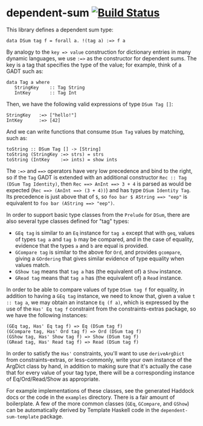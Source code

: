 dependent-sum [![Build Status](https://travis-ci.org/mokus0/dependent-sum.svg)](https://travis-ci.org/mokus0/dependent-sum)
==============

This library defines a dependent sum type:

    data DSum tag f = forall a. !(tag a) :=> f a

By analogy to the `key => value` construction for dictionary entries in many dynamic languages, we use `:=>` as the constructor for dependent sums.  The key is a tag that specifies the type of the value;  for example, think of a GADT such as:

    data Tag a where
       StringKey    :: Tag String
       IntKey       :: Tag Int

Then, we have the following valid expressions of type `DSum Tag []`:

    StringKey   :=> ["hello!"]
    IntKey      :=> [42]

And we can write functions that consume `DSum Tag` values by matching, such as:

    toString :: DSum Tag [] -> [String]
    toString (StringKey :=> strs) = strs
    toString (IntKey    :=> ints) = show ints

The `:=>` and `==>` operators have very low precedence and bind to the right, so if the `Tag` GADT is extended with an additional constructor `Rec :: Tag (DSum Tag Identity)`, then `Rec ==> AnInt ==> 3 + 4` is parsed as would be expected (`Rec ==> (AnInt ==> (3 + 4))`) and has type `DSum Identity Tag`.  Its precedence is just above that of `$`, so `foo bar $ AString ==> "eep"` is equivalent to `foo bar (AString ==> "eep")`.

In order to support basic type classes from the `Prelude` for `DSum`, there are also several type classes defined for "tag" types:

 - `GEq tag` is similar to an `Eq` instance for `tag a` except that with `geq`, values of types `tag a` and `tag b` may be compared, and in the case of equality, evidence that the types `a` and `b` are equal is provided.
 - `GCompare tag` is similar to the above for `Ord`, and provides `gcompare`, giving a `GOrdering` that gives similar evidence of type equality when values match.
 - `GShow tag` means that `tag a` has (the equivalent of) a `Show` instance.
 - `GRead tag` means that `tag a` has (the equivalent of) a `Read` instance.

In order to be able to compare values of type `DSum tag f` for equality, in addition to having a `GEq tag` instance, we need to know that, given a value `t :: tag a`, we may obtain an instance `Eq (f a)`, which is expressed by the use of the `Has' Eq tag f` constraint from the constraints-extras package, so we have the following instances:

    (GEq tag, Has' Eq tag f) => Eq (DSum tag f)
    (GCompare tag, Has' Ord tag f) => Ord (DSum tag f)
    (GShow tag, Has' Show tag f) => Show (DSum tag f)
    (GRead tag, Has' Read tag f) => Read (DSum tag f)

In order to satisfy the `Has'` constraints, you'll want to use `deriveArgDict` from constraints-extras, or less-commonly, write your own instance of the ArgDict class by hand, in addition to making sure that it's actually the case that for every value of your tag type, there will be a corresponding instance of Eq/Ord/Read/Show as appropriate.

For example implementations of these classes, see the generated Haddock docs or the code in the `examples` directory.  There is a fair amount of boilerplate.  A few of the more common classes (`GEq`, `GCompare`, and `GShow`) can be automatically derived by Template Haskell code in the `dependent-sum-template` package.